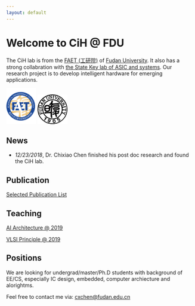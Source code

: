 ```yaml
---
layout: default
---
```


# Welcome to CiH @ FDU

The CiH lab is from the [FAET (工研院)](http://faet.fudan.edu.cn/) of [Fudan University](http://www.fudan.edu.cn). It also has a strong collabration with [the State Key lab of ASIC and systems](http://sme.fudan.edu.cn).
Our research project is to develop intelligent hardware for emerging applications.

![faet](./assets/img/faetlog.png)
![fudan](./assets/img/xiaohui.jpg)


## News

* _12/23/2018_, Dr. Chixiao Chen finished his post doc research and found the CiH lab.

## Publication

[Selected Publication List](./pub.md)

## Teaching

[AI Architecture @ 2019](./course/ai19.md)

[VLSI Principle  @ 2019](./course/vlsi19.md)

## Positions

We are looking for undergrad/master/Ph.D students with background of EE/CS, especially IC design, embedded, computer archiecture and alorightms. 

Feel free to contact me via: cxchen@fudan.edu.cn


